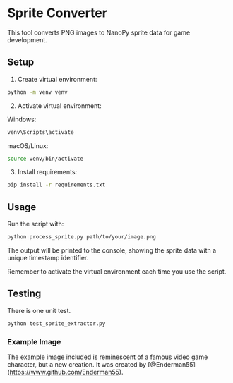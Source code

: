 # Sprite Converter

This tool converts PNG images to NanoPy sprite data for game development.

## Setup

1. Create virtual environment:

```bash
python -m venv venv
```

2. Activate virtual environment:

Windows:
```cmd
venv\Scripts\activate
```

macOS/Linux:

```bash
source venv/bin/activate
```

3. Install requirements:

```bash
pip install -r requirements.txt
```

## Usage

Run the script with:

```bash
python process_sprite.py path/to/your/image.png
```

The output will be printed to the console, showing the sprite data with a unique timestamp identifier.

Remember to activate the virtual environment each time you use the script.

## Testing

There is one unit test.

```bash
python test_sprite_extractor.py
```

### Example Image

The example image included is reminescent of a famous video game character, but a new creation. It was created by [@Enderman55] (https://www.github.com/Enderman55).
